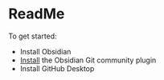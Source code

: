 # ReadMe

To get started: 
- Install Obsidian 
- [Install](https://publish.obsidian.md/git-doc/Installation) the Obsidian Git community plugin
- Install GitHub Desktop